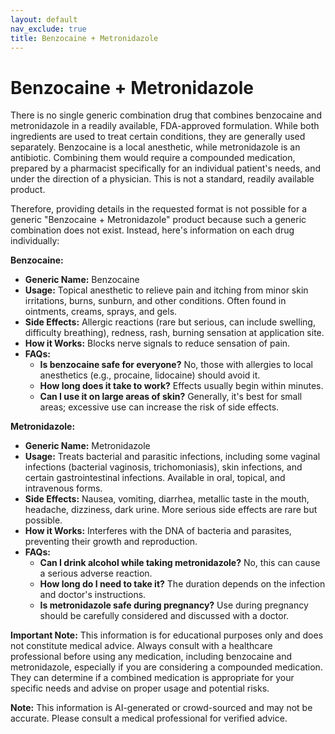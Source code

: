 ```yaml
---
layout: default
nav_exclude: true
title: Benzocaine + Metronidazole
---
```


# Benzocaine + Metronidazole

There is no single generic combination drug that combines benzocaine and metronidazole in a readily available, FDA-approved formulation.  While both ingredients are used to treat certain conditions, they are generally used separately.  Benzocaine is a local anesthetic, while metronidazole is an antibiotic.  Combining them would require a compounded medication, prepared by a pharmacist specifically for an individual patient's needs, and under the direction of a physician. This is not a standard, readily available product.

Therefore, providing details in the requested format is not possible for a generic "Benzocaine + Metronidazole" product because such a generic combination does not exist.  Instead, here's information on each drug individually:

**Benzocaine:**

* **Generic Name:** Benzocaine
* **Usage:** Topical anesthetic to relieve pain and itching from minor skin irritations, burns, sunburn, and other conditions.  Often found in ointments, creams, sprays, and gels.
* **Side Effects:** Allergic reactions (rare but serious, can include swelling, difficulty breathing), redness, rash, burning sensation at application site.
* **How it Works:** Blocks nerve signals to reduce sensation of pain.
* **FAQs:**
    * **Is benzocaine safe for everyone?**  No, those with allergies to local anesthetics (e.g., procaine, lidocaine) should avoid it.
    * **How long does it take to work?** Effects usually begin within minutes.
    * **Can I use it on large areas of skin?**  Generally, it's best for small areas; excessive use can increase the risk of side effects.

**Metronidazole:**

* **Generic Name:** Metronidazole
* **Usage:** Treats bacterial and parasitic infections, including some vaginal infections (bacterial vaginosis, trichomoniasis), skin infections, and certain gastrointestinal infections.  Available in oral, topical, and intravenous forms.
* **Side Effects:** Nausea, vomiting, diarrhea, metallic taste in the mouth, headache, dizziness, dark urine.  More serious side effects are rare but possible.
* **How it Works:** Interferes with the DNA of bacteria and parasites, preventing their growth and reproduction.
* **FAQs:**
    * **Can I drink alcohol while taking metronidazole?** No, this can cause a serious adverse reaction.
    * **How long do I need to take it?**  The duration depends on the infection and doctor's instructions.
    * **Is metronidazole safe during pregnancy?**  Use during pregnancy should be carefully considered and discussed with a doctor.


**Important Note:**  This information is for educational purposes only and does not constitute medical advice.  Always consult with a healthcare professional before using any medication, including benzocaine and metronidazole, especially if you are considering a compounded medication.  They can determine if a combined medication is appropriate for your specific needs and advise on proper usage and potential risks.


**Note:** This information is AI-generated or crowd-sourced and may not be accurate. Please consult a medical professional for verified advice.